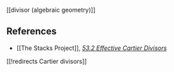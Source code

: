 
[[divisor (algebraic geometry)]]

## References

* [[The Stacks Project]], _[53.2 Effective Cartier Divisors](http://stacks.math.columbia.edu/tag/083A)_

[[!redirects Cartier divisors]]

